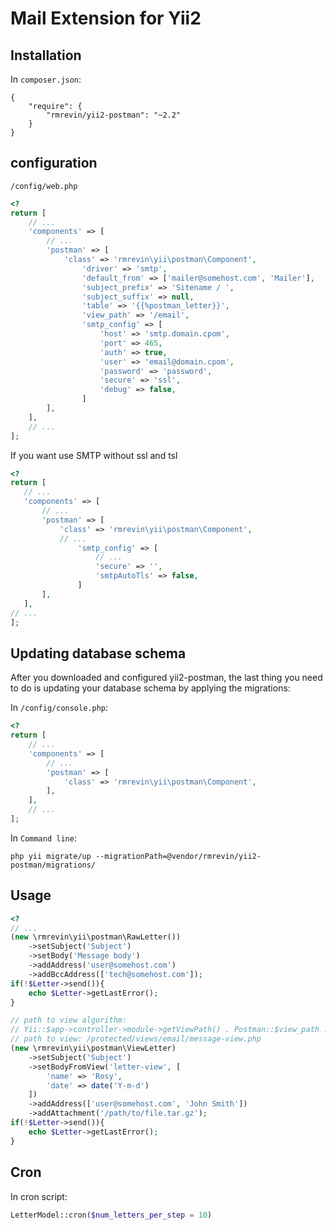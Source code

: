 Mail Extension for Yii2
============

Installation
------------
In `composer.json`:
```
{
    "require": {
        "rmrevin/yii2-postman": "~2.2"
    }
}
```


configuration
-------------
`/config/web.php`
```php
<?
return [
	// ...
	'components' => [
		// ...
		'postman' => [
			'class' => 'rmrevin\yii\postman\Component',
				'driver' => 'smtp',
				'default_from' => ['mailer@somehost.com', 'Mailer'],
				'subject_prefix' => 'Sitename / ',
				'subject_suffix' => null,
				'table' => '{{%postman_letter}}',
				'view_path' => '/email',
				'smtp_config' => [
					'host' => 'smtp.domain.cpom',
					'port' => 465,
					'auth' => true,
					'user' => 'email@domain.cpom',
					'password' => 'password',
					'secure' => 'ssl',
					'debug' => false,
				]
		],
	],
	// ...
];
```

If you want use SMTP without ssl and tsl
 ```php
 <?
 return [
 	// ...
 	'components' => [
 		// ...
 		'postman' => [
 			'class' => 'rmrevin\yii\postman\Component',
 			// ...
 			    'smtp_config' => [
 			        // ...
 			        'secure' => '',
 			        'smtpAutoTls' => false,
 			    ]
 		],
 	],
// ...
];
```

Updating database schema
-------------
After you downloaded and configured yii2-postman, the last thing you need to do is updating your database schema by applying the migrations:

In `/config/console.php`:
```php
<?
return [
	// ...
	'components' => [
		// ...
		'postman' => [
			'class' => 'rmrevin\yii\postman\Component',
		],
	],
	// ...
];
```
In `Command line`:
```
php yii migrate/up --migrationPath=@vendor/rmrevin/yii2-postman/migrations/
```

Usage
-----
```php
<?
// ...
(new \rmrevin\yii\postman\RawLetter())
    ->setSubject('Subject')
    ->setBody('Message body')
    ->addAddress('user@somehost.com')
    ->addBccAddress(['tech@somehost.com']);
if(!$Letter->send()){
	echo $Letter->getLastError();
}

// path to view algorithm:
// Yii::$app->controller->module->getViewPath() . Postman::$view_path . '/' . 'message-view.php'
// path to view: /protected/views/email/message-view.php
(new \rmrevin\yii\postman\ViewLetter)
    ->setSubject('Subject')
    ->setBodyFromView('letter-view', [
        'name' => 'Rosy',
        'date' => date('Y-m-d')
    ])
    ->addAddress(['user@somehost.com', 'John Smith'])
    ->addAttachment('/path/to/file.tar.gz');
if(!$Letter->send()){
	echo $Letter->getLastError();
}
```

Cron
----
In cron script:
```php
LetterModel::cron($num_letters_per_step = 10)
```

